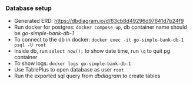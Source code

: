 ### Database setup

- Generated ERD: https://dbdiagram.io/d/63cb8d49296d97641d7b24f9
- Run docker for postgres: `docker compose up`, db container name should be _go-simple-bank-db-1_
- To connect to the db in docker: `docker exec -it go-simple-bank-db-1 psql -U root`
- Inside db, run `select now();` to show date time, run `\q` to quit pg container
- To show logs: `docker logs go-simple-bank-db-1`
- Use TablePlus to open database as user `root`
- Run the exported sql query from _dbdiagram_ to create tables

